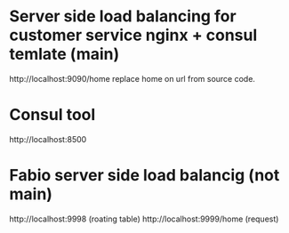 # Server side load balancing for customer service nginx + consul temlate (main)
http://localhost:9090/home
replace home on url from source code.

# Consul tool
http://localhost:8500

# Fabio server side load balancig (not main)
http://localhost:9998 (roating table)
http://localhost:9999/home (request)
